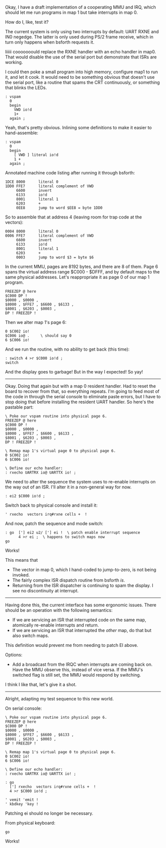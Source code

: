 Okay, I have a draft implementation of a cooperating MMU and IRQ, which should
let me run programs in map 1 but take interrupts in map 0.

How do I, like, test it?

The current system is only using two interrupts by default: UART RXNE and IN0
negedge. The latter is only used during PS/2 frame receive, which in turn only
happens when bsforth requests it.

Iiiiii cooooooould replace the RXNE handler with an echo handler in map0. That
would disable the use of the serial port but demonstrate that ISRs are working.

I could then poke a small program into high memory, configure map1 to run it,
and let it cook. It would need to be something obvious that doesn't use the
serial port, like a routine that spams the CRT continuously, or something that
blinks the LEDs.

    : vspam
      0
      begin
        VWD io!d
        1+
      again ;

Yeah, that's pretty obvious. Inlining some definitions to make it easier to
hand-assemble:

    : vspam
      0
      begin
        [ VWD ] literal io!d
        1 +
      again ;

Annotated machine code listing after running it through bsforth:

    1DCE 8000      literal 0
    1DD0 FFE7      literal complement of VWD
         6600      invert
         6133      io!d
         8001      literal 1
         6203      +
         0EE8      jump to word $EE8 = byte 1DD0

So to assemble that at address 4 (leaving room for trap code at the vectors):

    0004 8000      literal 0
    0006 FFE7      literal complement of VWD
         6600      invert
         6133      io!d
         8001      literal 1
         6203      +
         0003      jump to word $3 = byte $6

In the current MMU, pages are 8192 bytes, and there are 8 of them. Page 6 spans
the virtual address range $C000 - $DFFF, and by default maps to the same
physical addresses. Let's reappropriate it as page 0 of our map 1 program.

    FREEZEP @ here
    $C000 DP ! 
    $0000 , $0000 ,
    $8000 , $FFE7 , $6600 , $6133 ,
    $8001 , $6203 , $0003 ,
    DP ! FREEZEP !

Then we alter map 1's page 6:

    0 $C002 io!
    $C006 io@ .     \ should say 0
    6 $C006 io!

And we run the routine, with no ability to get back (this time):

    : switch 4 >r $C000 io!d ;
    switch

And the display goes to garbage! But in the way I expected! So yay!

---

Okay. Doing that again but with a map 0 resident handler. Had to reset the board
to recover from that, so everything repeats. I'm going to feed most of the code
in through the serial console to eliminate paste errors, but I have to stop
doing that before installing the resident UART handler. So here's the pastable
part:

    \ Poke our vspam routine into physical page 6.
    FREEZEP @ here
    $C000 DP ! 
    $0000 , $0000 ,
    $8000 , $FFE7 , $6600 , $6133 ,
    $8001 , $6203 , $0003 ,
    DP ! FREEZEP !

    \ Remap map 1's virtual page 0 to physical page 6.
    0 $C002 io!
    6 $C006 io!

    \ Define our echo handler:
    : rxecho UARTRX io@ UARTTX io! ;

We need to alter the sequence the system uses to re-enable interrupts on the way
out of an ISR. I'll alter it in a non-general way for now.

    : ei2 $C000 io!d ;

Switch back to physical console and install it:

    ' rxecho  vectors irq#rxne cells +  !

And now, patch the sequence and mode switch:

    : go  ['] ei2 u2/ ['] ei !  \ patch enable interrupt sequence
          4 >r ei ;  \ happens to switch maps now
    go

Works!

This means that
- The vector in map 0, which I hand-coded to jump-to-zero, is not being invoked.
- The fairly complex ISR dispatch routine from bsforth *is*.
- Returning from the ISR dispatcher is continuing to spam the display. I see no
  discontinuity at interrupt.

---

Having done this, the current interface has some ergonomic issues. There should
be an operation with the following semantics:

- If we are servicing an ISR that interrupted code on the same map, atomically
  re-enable interrupts and return.
- If we are servicing an ISR that interrupted the *other* map, do that but also
  switch maps.

This definition would prevent me from needing to patch EI above.

Options:

- Add a broadcast from the IRQC when interrupts are coming back on. Have the MMU
  observe this, instead of vice versa. If the MMU's switched flag is still set,
  the MMU would respond by switching.

I think I like that, let's give it a shot.

---

Alright, adapting my test sequence to this new world.

On serial console:

    \ Poke our vspam routine into physical page 6.
    FREEZEP @ here
    $C000 DP ! 
    $0000 , $0000 ,
    $8000 , $FFE7 , $6600 , $6133 ,
    $8001 , $6203 , $0003 ,
    DP ! FREEZEP !

    \ Remap map 1's virtual page 0 to physical page 6.
    0 $C002 io!
    6 $C006 io!

    \ Define our echo handler:
    : rxecho UARTRX io@ UARTTX io! ;

    : go
      ['] rxecho  vectors irq#rxne cells +  !
      4 >r $C000 io!d ;

    ' vemit 'emit !
    ' kbdkey 'key !

Patching ei should no longer be necessary.

From physical keyboard:

    go

Works!
